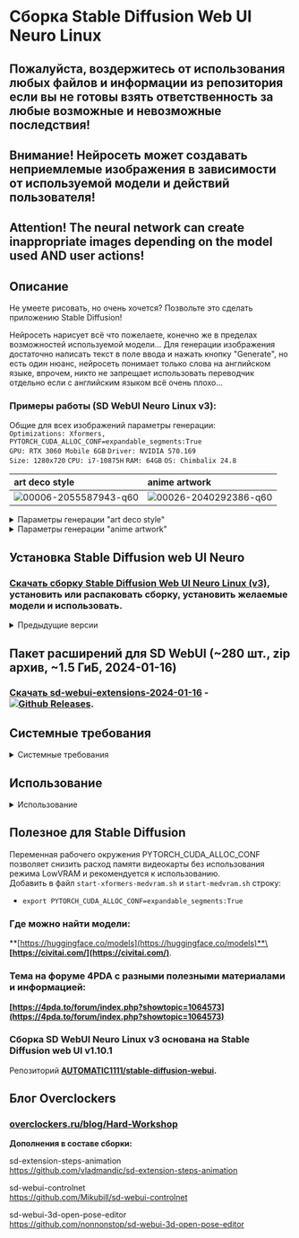 # Сборка Stable Diffusion Web UI Neuro Linux
## Пожалуйста, воздержитесь от использования любых файлов и информации из репозитория если вы не готовы взять ответственность за любые возможные и невозможные последствия!
## Внимание! Нейросеть может создавать неприемлемые изображения в зависимости от используемой модели и действий пользователя!
## Attention! The neural network can create inappropriate images depending on the model used AND user actions!
## Описание
Не умеете рисовать, но очень хочется? Позвольте это сделать приложению Stable Diffusion!

Нейросеть нарисует всё что пожелаете, конечно же в пределах возможностей используемой модели...
Для генерации изображения достаточно написать текст в поле ввода и нажать кнопку "Generate", но есть один нюанс, нейросеть понимает только слова на английском языке, впрочем, никто не запрещает использовать переводчик отдельно если с английским языком всё очень плохо...

### Примеры работы (SD WebUI Neuro Linux v3):

Общие для всех изображений параметры генерации:\
`Optimizations: Xformers, PYTORCH_CUDA_ALLOC_CONF=expandable_segments:True`\
`GPU: RTX 3060 Mobile 6GB` `Driver: NVIDIA 570.169` \
`Size: 1280x720` `CPU: i7-10875H` `RAM: 64GB` `OS: Chimbalix 24.8`

| art deco style | anime artwork |
|:---|:---|
| ![00006-2055587943-q60](https://github.com/user-attachments/assets/af6fd8d5-3ec0-45af-82e9-fe4151f09528) | ![00026-2040292386-q60](https://github.com/user-attachments/assets/0d5d04c9-82d7-4c00-9595-ae9e91d8a624) |

<details>
  <summary>Параметры генерации "art deco style"</summary>

  `- Model: sdxlYamersRealistic5_v5Rundiffusion`  `Model hash: f73b5c5c60` \
  `- Promt: art deco style {girl, green eyes, blonde fluffy hairs, realistic, detailed, volumetric lighting, photo realistic, upper body} . geometric shapes, bold colors, luxurious, elegant, decorative, symmetrical, ornate, detailed, straight neat lines, rich textures in oriental style, portrait` \
  `- Negative promt: ugly, deformed, noisy, blurry, low contrast, realism, photorealistic, modernist, minimalist, low quality, worst quality, cross-eyed, bad proportions, fused fingers, bad eyeballs, artifacts, grayscale, bad geometry, bad face, error` \
  `- Sampler: DPM++ 3M SDE` `Steps: 100` `CFG scale: 8` \
  `- Seed: 2055587943` `Time taken: 1 min. 20.4 sec.`
  
</details>

<details>
  <summary>Параметры генерации "anime artwork"</summary>

  `- Model: sdxlYamersRealistic5_v5Rundiffusion`  `Model hash: f73b5c5c60` \
  `- Promt: anime artwork {girl, gray eyes, black rough hairs, realistic, detailed, volumetric lighting, full body photo, standing, black pants, black long sleeve ruffle shirt}. anime style, key visual, vibrant, studio anime, highly detailed, straight neat lines, rich textures in desert style` \
  `- Negative promt: photo, deformed, black and white, realism, disfigured, low contrast, low quality, worst quality, cross-eyed, bad proportions, fused fingers, bad eyeballs, artifacts, grayscale, bad geometry, bad face, error` \
  `- Sampler: DPM++ 2M SDE Heun` `Steps: 100` `CFG scale: 9` \
  `- Seed: 2040292386` `Time taken: 1 min. 28.1 sec.`
  
</details>

## Установка Stable Diffusion web UI Neuro
### [Скачать сборку Stable Diffusion Web UI Neuro Linux (v3)](https://github.com/Shedou/Neuro/releases/tag/SD_WEBUI_Linux_v3), установить или распаковать сборку, установить желаемые модели и использовать.

<details>
  <summary>Предыдущие версии</summary>
  
  ___
  [Stable Diffusion Web UI Neuro Linux v2](https://github.com/Shedou/Neuro/releases/tag/SD_WEBUI_Linux_v2)
  
  [Stable Diffusion Web UI Neuro Linux v1](https://github.com/Shedou/Neuro/releases/tag/SD_WEBUI_Linux_v1)
  ___
</details>

## Пакет расширений для SD WebUI (~280 шт., zip архив, ~1.5 ГиБ, 2024-01-16)
### [Скачать sd-webui-extensions-2024-01-16](https://github.com/Shedou/Neuro/releases/tag/SD_WEBUI_EXT_1) - [![Github Releases](https://img.shields.io/github/downloads/Shedou/Neuro/SD_WEBUI_EXT_1/total.svg)](https://github.com/Shedou/Neuro/releases/tag/SD_WEBUI_EXT_1).

## Системные требования
<details>
  <summary>Системные требования</summary>
  
  ___
  **Минимальные системные требования:**\
  ОС: Chimbalix 24.7, 24.8\
  ЦП: 64 разрядный процессор, 2 ядра.\
  ОЗУ: 16 ГБ и больше.\
  Видеокарта: GeForce 900 серии и новее.\
  Видеопамять: 4 ГБ и больше.
  
  **Системные требования (Режим работы без видеокарты):**\
  ОС: Chimbalix 24.7, 24.8\
  ЦП: AMD Ryzen 7 2700 / Intel Core i7-9700 или лучше.\
  ОЗУ: 16 ГБ и больше.
  
  **Рекомендуемые системные требования:**\
  ОС: Chimbalix 24.7, 24.8\
  ЦП: AMD Ryzen 7 2700 / Intel Core i7-9700 или лучше.\
  ОЗУ: 32 ГБ и больше.\
  Видеокарта: GeForce GTX 1070 или лучше.\
  Видеопамять: 8 ГБ и больше.
  
  ВНИМАНИЕ! Убедитесь что у вас установлен ПОЛНОЦЕННЫЙ драйвер NVIDIA!
  
  (https://www.nvidia.com/en-eu/drivers), (https://developer.nvidia.com/cuda-toolkit-archive)
  
  Для примера: NVIDIA Linux 570.169 (GTX 900+):
  
 - https://ru.download.nvidia.com/XFree86/Linux-x86_64/570.169/NVIDIA-Linux-x86_64-570.169.run

  Или: CUDA 12.8 v570.86.10 (GTX 900+):

 - https://developer.download.nvidia.com/compute/cuda/12.8.0/local_installers/cuda_12.8.0_570.86.10_linux.run

  ВНИМАНИЕ! Для работы сборки необходимы: git, python3.11 и python3-venv! (возможен запуск с python3.12).
  
  Сборка предназначена для Chimbalix (https://github.com/Shedou/Chimbalix)! Она не проверялась на работоспособность в сторонних дистрибутивах Linux!
  
  ___
  
</details>

## Использование
<details>
  <summary>Использование</summary>
  
  ___
- Использовать ярлыки в меню приложений или на рабочем столе для запуска.

или

- ! ВНИМАНИЕ ! Рекомендуется использовать локальные версии моделей загруженные вручную, автоматическая загрузка моделей из репозиториев не рекомендуется, так как репозитории могут измениться в любой момент по желанию владельцев!
- download-models-base.sh - Загрузить основной набор моделей для Stable Diffusion из репозиториев, BLIP, Codeformer, ESRGAN, GFPGAN и т.д. (примерно 4.6 GiB).
- download-preprocessors-controlnet.sh - Загрузить набор препроцессоров ControlNet (Annotators) из репозиториев (примерно 10.2 GiB).
- download-models-controlnet-sd15.sh - Загрузить набор моделей ControlNet из репозиториев (примерно 18.8 GiB).

- start-xformers-medvram.sh - Обычный запуск с оптимизациями xformers.
- start-xformers-lowvram.sh - Запуск в режиме пониженного потребления видеопамяти с оптимизациями xformers.
- start-medvram.sh - Обычный запуск.
- start-lowvram.sh - Запуск в режиме пониженного потребления видеопамяти.
- start-cpu.sh - Использовать ЦП для работы
  ___
  
</details>

## Полезное для Stable Diffusion
Переменная рабочего окружения PYTORCH_CUDA_ALLOC_CONF позволяет снизить расход памяти видеокарты без использования режима LowVRAM и рекомендуется к использованию.\
Добавить в файл `start-xformers-medvram.sh` и `start-medvram.sh` строку:
- `export PYTORCH_CUDA_ALLOC_CONF=expandable_segments:True`


### Где можно найти модели:
**[https://huggingface.co/models](https://huggingface.co/models)**\
**[https://civitai.com/](https://civitai.com/)**.

### Тема на форуме 4PDA с разными полезными материалами и информацией:
**[https://4pda.to/forum/index.php?showtopic=1064573](https://4pda.to/forum/index.php?showtopic=1064573)**

### Сборка SD WebUI Neuro Linux v3 основана на Stable Diffusion web UI v1.10.1
Репозиторий **[AUTOMATIC1111/stable-diffusion-webui](https://github.com/AUTOMATIC1111/stable-diffusion-webui).**
## Блог Overclockers
### [overclockers.ru/blog/Hard-Workshop](https://overclockers.ru/blog/Hard-Workshop)

**Дополнения в составе сборки:**

sd-extension-steps-animation\
https://github.com/vladmandic/sd-extension-steps-animation

sd-webui-controlnet\
https://github.com/Mikubill/sd-webui-controlnet

sd-webui-3d-open-pose-editor\
https://github.com/nonnonstop/sd-webui-3d-open-pose-editor
